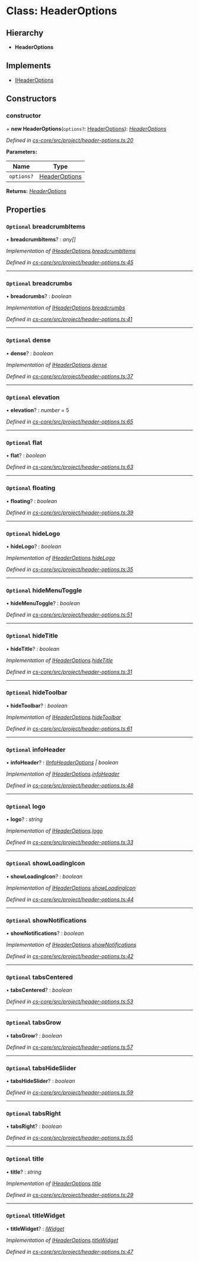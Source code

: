 # Class: HeaderOptions

## Hierarchy

* **HeaderOptions**

## Implements

* [IHeaderOptions](../interfaces/_cs_core_src_project_header_options_.iheaderoptions.md)

## Constructors

###  constructor

\+ **new HeaderOptions**(`options?`: [HeaderOptions](_cs_core_src_project_header_options_.headeroptions.md)): *[HeaderOptions](_cs_core_src_project_header_options_.headeroptions.md)*

*Defined in [cs-core/src/project/header-options.ts:20](https://github.com/RichardHovenkamp/csnext/blob/0e0b9b29/packages/cs-core/src/project/header-options.ts#L20)*

**Parameters:**

Name | Type |
------ | ------ |
`options?` | [HeaderOptions](_cs_core_src_project_header_options_.headeroptions.md) |

**Returns:** *[HeaderOptions](_cs_core_src_project_header_options_.headeroptions.md)*

## Properties

### `Optional` breadcrumbItems

• **breadcrumbItems**? : *any[]*

*Implementation of [IHeaderOptions](../interfaces/_cs_core_src_project_header_options_.iheaderoptions.md).[breadcrumbItems](../interfaces/_cs_core_src_project_header_options_.iheaderoptions.md#optional-breadcrumbitems)*

*Defined in [cs-core/src/project/header-options.ts:45](https://github.com/RichardHovenkamp/csnext/blob/0e0b9b29/packages/cs-core/src/project/header-options.ts#L45)*

___

### `Optional` breadcrumbs

• **breadcrumbs**? : *boolean*

*Implementation of [IHeaderOptions](../interfaces/_cs_core_src_project_header_options_.iheaderoptions.md).[breadcrumbs](../interfaces/_cs_core_src_project_header_options_.iheaderoptions.md#optional-breadcrumbs)*

*Defined in [cs-core/src/project/header-options.ts:41](https://github.com/RichardHovenkamp/csnext/blob/0e0b9b29/packages/cs-core/src/project/header-options.ts#L41)*

___

### `Optional` dense

• **dense**? : *boolean*

*Implementation of [IHeaderOptions](../interfaces/_cs_core_src_project_header_options_.iheaderoptions.md).[dense](../interfaces/_cs_core_src_project_header_options_.iheaderoptions.md#optional-dense)*

*Defined in [cs-core/src/project/header-options.ts:37](https://github.com/RichardHovenkamp/csnext/blob/0e0b9b29/packages/cs-core/src/project/header-options.ts#L37)*

___

### `Optional` elevation

• **elevation**? : *number* = 5

*Defined in [cs-core/src/project/header-options.ts:65](https://github.com/RichardHovenkamp/csnext/blob/0e0b9b29/packages/cs-core/src/project/header-options.ts#L65)*

___

### `Optional` flat

• **flat**? : *boolean*

*Defined in [cs-core/src/project/header-options.ts:63](https://github.com/RichardHovenkamp/csnext/blob/0e0b9b29/packages/cs-core/src/project/header-options.ts#L63)*

___

### `Optional` floating

• **floating**? : *boolean*

*Defined in [cs-core/src/project/header-options.ts:39](https://github.com/RichardHovenkamp/csnext/blob/0e0b9b29/packages/cs-core/src/project/header-options.ts#L39)*

___

### `Optional` hideLogo

• **hideLogo**? : *boolean*

*Implementation of [IHeaderOptions](../interfaces/_cs_core_src_project_header_options_.iheaderoptions.md).[hideLogo](../interfaces/_cs_core_src_project_header_options_.iheaderoptions.md#optional-hidelogo)*

*Defined in [cs-core/src/project/header-options.ts:35](https://github.com/RichardHovenkamp/csnext/blob/0e0b9b29/packages/cs-core/src/project/header-options.ts#L35)*

___

### `Optional` hideMenuToggle

• **hideMenuToggle**? : *boolean*

*Defined in [cs-core/src/project/header-options.ts:51](https://github.com/RichardHovenkamp/csnext/blob/0e0b9b29/packages/cs-core/src/project/header-options.ts#L51)*

___

### `Optional` hideTitle

• **hideTitle**? : *boolean*

*Implementation of [IHeaderOptions](../interfaces/_cs_core_src_project_header_options_.iheaderoptions.md).[hideTitle](../interfaces/_cs_core_src_project_header_options_.iheaderoptions.md#optional-hidetitle)*

*Defined in [cs-core/src/project/header-options.ts:31](https://github.com/RichardHovenkamp/csnext/blob/0e0b9b29/packages/cs-core/src/project/header-options.ts#L31)*

___

### `Optional` hideToolbar

• **hideToolbar**? : *boolean*

*Implementation of [IHeaderOptions](../interfaces/_cs_core_src_project_header_options_.iheaderoptions.md).[hideToolbar](../interfaces/_cs_core_src_project_header_options_.iheaderoptions.md#optional-hidetoolbar)*

*Defined in [cs-core/src/project/header-options.ts:61](https://github.com/RichardHovenkamp/csnext/blob/0e0b9b29/packages/cs-core/src/project/header-options.ts#L61)*

___

### `Optional` infoHeader

• **infoHeader**? : *[IInfoHeaderOptions](../interfaces/_cs_core_src_project_header_options_.iinfoheaderoptions.md) | boolean*

*Implementation of [IHeaderOptions](../interfaces/_cs_core_src_project_header_options_.iheaderoptions.md).[infoHeader](../interfaces/_cs_core_src_project_header_options_.iheaderoptions.md#optional-infoheader)*

*Defined in [cs-core/src/project/header-options.ts:48](https://github.com/RichardHovenkamp/csnext/blob/0e0b9b29/packages/cs-core/src/project/header-options.ts#L48)*

___

### `Optional` logo

• **logo**? : *string*

*Implementation of [IHeaderOptions](../interfaces/_cs_core_src_project_header_options_.iheaderoptions.md).[logo](../interfaces/_cs_core_src_project_header_options_.iheaderoptions.md#optional-logo)*

*Defined in [cs-core/src/project/header-options.ts:33](https://github.com/RichardHovenkamp/csnext/blob/0e0b9b29/packages/cs-core/src/project/header-options.ts#L33)*

___

### `Optional` showLoadingIcon

• **showLoadingIcon**? : *boolean*

*Implementation of [IHeaderOptions](../interfaces/_cs_core_src_project_header_options_.iheaderoptions.md).[showLoadingIcon](../interfaces/_cs_core_src_project_header_options_.iheaderoptions.md#optional-showloadingicon)*

*Defined in [cs-core/src/project/header-options.ts:44](https://github.com/RichardHovenkamp/csnext/blob/0e0b9b29/packages/cs-core/src/project/header-options.ts#L44)*

___

### `Optional` showNotifications

• **showNotifications**? : *boolean*

*Implementation of [IHeaderOptions](../interfaces/_cs_core_src_project_header_options_.iheaderoptions.md).[showNotifications](../interfaces/_cs_core_src_project_header_options_.iheaderoptions.md#optional-shownotifications)*

*Defined in [cs-core/src/project/header-options.ts:42](https://github.com/RichardHovenkamp/csnext/blob/0e0b9b29/packages/cs-core/src/project/header-options.ts#L42)*

___

### `Optional` tabsCentered

• **tabsCentered**? : *boolean*

*Defined in [cs-core/src/project/header-options.ts:53](https://github.com/RichardHovenkamp/csnext/blob/0e0b9b29/packages/cs-core/src/project/header-options.ts#L53)*

___

### `Optional` tabsGrow

• **tabsGrow**? : *boolean*

*Defined in [cs-core/src/project/header-options.ts:57](https://github.com/RichardHovenkamp/csnext/blob/0e0b9b29/packages/cs-core/src/project/header-options.ts#L57)*

___

### `Optional` tabsHideSlider

• **tabsHideSlider**? : *boolean*

*Defined in [cs-core/src/project/header-options.ts:59](https://github.com/RichardHovenkamp/csnext/blob/0e0b9b29/packages/cs-core/src/project/header-options.ts#L59)*

___

### `Optional` tabsRight

• **tabsRight**? : *boolean*

*Defined in [cs-core/src/project/header-options.ts:55](https://github.com/RichardHovenkamp/csnext/blob/0e0b9b29/packages/cs-core/src/project/header-options.ts#L55)*

___

### `Optional` title

• **title**? : *string*

*Implementation of [IHeaderOptions](../interfaces/_cs_core_src_project_header_options_.iheaderoptions.md).[title](../interfaces/_cs_core_src_project_header_options_.iheaderoptions.md#optional-title)*

*Defined in [cs-core/src/project/header-options.ts:29](https://github.com/RichardHovenkamp/csnext/blob/0e0b9b29/packages/cs-core/src/project/header-options.ts#L29)*

___

### `Optional` titleWidget

• **titleWidget**? : *[IWidget](../interfaces/_cs_core_src_widget_widget_.iwidget.md)*

*Implementation of [IHeaderOptions](../interfaces/_cs_core_src_project_header_options_.iheaderoptions.md).[titleWidget](../interfaces/_cs_core_src_project_header_options_.iheaderoptions.md#optional-titlewidget)*

*Defined in [cs-core/src/project/header-options.ts:47](https://github.com/RichardHovenkamp/csnext/blob/0e0b9b29/packages/cs-core/src/project/header-options.ts#L47)*
